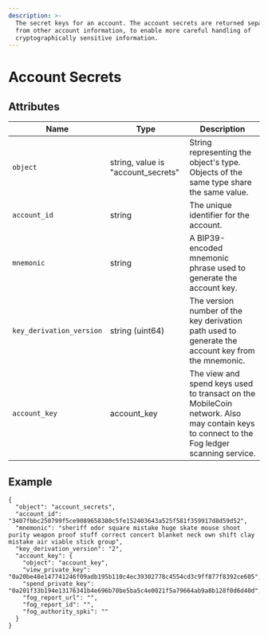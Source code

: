 ```yaml
---
description: >-
  The secret keys for an account. The account secrets are returned separately
  from other account information, to enable more careful handling of
  cryptographically sensitive information.
---
```


# Account Secrets

## Attributes

| Name                     | Type                               | Description                                                                                                                              |
|--------------------------|------------------------------------|------------------------------------------------------------------------------------------------------------------------------------------|
| `object`                 | string, value is "account_secrets" | String representing the object's type. Objects of the same type share the same value.                                                    |
| `account_id`             | string                             | The unique identifier for the account.                                                                                                   |
| `mnemonic`               | string                             | A BIP39-encoded mnemonic phrase used to generate the account key.                                                                        |
| `key_derivation_version` | string (uint64)                    | The version number of the key derivation path used to generate the account key from the mnemonic.                                        |
| `account_key`            | account_key                        | The view and spend keys used to transact on the MobileCoin network. Also may contain keys to connect to the Fog ledger scanning service. |

## Example

```
{
  "object": "account_secrets",
  "account_id": "3407fbbc250799f5ce9089658380c5fe152403643a525f581f359917d8d59d52",
  "mnemonic": "sheriff odor square mistake huge skate mouse shoot purity weapon proof stuff correct concert blanket neck own shift clay mistake air viable stick group",
  "key_derivation_version": "2",
  "account_key": {
    "object": "account_key",
    "view_private_key": "0a20be48e147741246f09adb195b110c4ec39302778c4554cd3c9ff877f8392ce605",
    "spend_private_key": "0a201f33b194e13176341b4e696b70be5ba5c4e0021f5a79664ab9a8b128f0d6d40d",
    "fog_report_url": "",
    "fog_report_id": "",
    "fog_authority_spki": ""
  }
}
```
